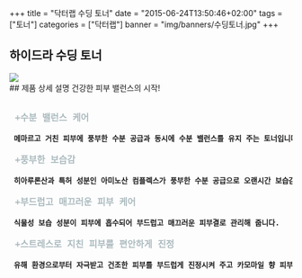 +++
title = "닥터랩 수딩 토너"
date = "2015-06-24T13:50:46+02:00"
tags = ["토너"]
categories = ["닥터랩"]
banner = "img/banners/수딩토너.jpg"
+++

## 하이드라 수딩 토너
<img src="/img/banners/수딩토너.jpg" style="max-width: 100%; height: auto;">
<br>
## 제품 상세 설명
건강한 피부 밸런스의 시작!
<pre>
<strong>
<font size =4 color = #ABBABE> +수분 밸런스 케어 </font><br>
<font size = 3 > 메마르고 거친 피부에 풍부한 수분 공급과 동시에 수분 밸런스를 유지 주는 토너입니다.</font><br>
<font size = 4 color = #ABBABE> +풍부한 보습감 </font><br>
<font size = 3 > 히아루론산과 특허 성분인 아미노산 컴플렉스가 풍부한 수분 공급으로 오랜시간 보습감을 지속시켜 건강한 피부로 관리해 줍니다.</font><br>
<font size = 4 color = #ABBABE> +부드럽고 매끄러운 피부 케어 </font><br>
<font size = 3 > 식물성 보습 성분이 피부에 흡수되어 부드럽고 매끄러운 피부결로 관리해 줍니다.</font><br>
<font size = 4 color = #ABBABE> +스트레스로 지친 피부를 편안하게 진정 </font><br>
<font size = 3 > 유해 환경으로부터 자극받고 건조한 피부를 부드럽게 진정시켜 주고 카모마일 향 피부를 편안하게 관리해 줍니다.</font>
</strong>
